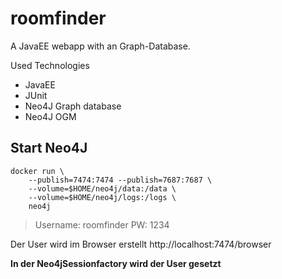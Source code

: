 # roomfinder
A JavaEE webapp with an Graph-Database.

Used Technologies
- JavaEE
- JUnit
- Neo4J Graph database
- Neo4J OGM

## Start Neo4J
```
docker run \
    --publish=7474:7474 --publish=7687:7687 \
    --volume=$HOME/neo4j/data:/data \
    --volume=$HOME/neo4j/logs:/logs \
    neo4j
```

> Username: roomfinder
> PW: 1234

Der User wird im Browser erstellt
http://localhost:7474/browser

**In der Neo4jSessionfactory wird der User gesetzt**